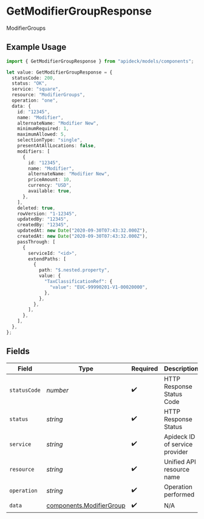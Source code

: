 # GetModifierGroupResponse

ModifierGroups

## Example Usage

```typescript
import { GetModifierGroupResponse } from "apideck/models/components";

let value: GetModifierGroupResponse = {
  statusCode: 200,
  status: "OK",
  service: "square",
  resource: "ModifierGroups",
  operation: "one",
  data: {
    id: "12345",
    name: "Modifier",
    alternateName: "Modifier New",
    minimumRequired: 1,
    maximumAllowed: 5,
    selectionType: "single",
    presentAtAllLocations: false,
    modifiers: [
      {
        id: "12345",
        name: "Modifier",
        alternateName: "Modifier New",
        priceAmount: 10,
        currency: "USD",
        available: true,
      },
    ],
    deleted: true,
    rowVersion: "1-12345",
    updatedBy: "12345",
    createdBy: "12345",
    updatedAt: new Date("2020-09-30T07:43:32.000Z"),
    createdAt: new Date("2020-09-30T07:43:32.000Z"),
    passThrough: [
      {
        serviceId: "<id>",
        extendPaths: [
          {
            path: "$.nested.property",
            value: {
              "TaxClassificationRef": {
                "value": "EUC-99990201-V1-00020000",
              },
            },
          },
        ],
      },
    ],
  },
};
```

## Fields

| Field                                                                | Type                                                                 | Required                                                             | Description                                                          | Example                                                              |
| -------------------------------------------------------------------- | -------------------------------------------------------------------- | -------------------------------------------------------------------- | -------------------------------------------------------------------- | -------------------------------------------------------------------- |
| `statusCode`                                                         | *number*                                                             | :heavy_check_mark:                                                   | HTTP Response Status Code                                            | 200                                                                  |
| `status`                                                             | *string*                                                             | :heavy_check_mark:                                                   | HTTP Response Status                                                 | OK                                                                   |
| `service`                                                            | *string*                                                             | :heavy_check_mark:                                                   | Apideck ID of service provider                                       | square                                                               |
| `resource`                                                           | *string*                                                             | :heavy_check_mark:                                                   | Unified API resource name                                            | ModifierGroups                                                       |
| `operation`                                                          | *string*                                                             | :heavy_check_mark:                                                   | Operation performed                                                  | one                                                                  |
| `data`                                                               | [components.ModifierGroup](../../models/components/modifiergroup.md) | :heavy_check_mark:                                                   | N/A                                                                  |                                                                      |